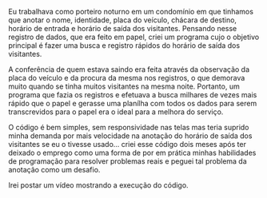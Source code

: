 Eu trabalhava como porteiro noturno em um condomínio em que tinhamos que anotar o nome, identidade, placa do veículo, chácara de destino, horário de entrada e horário de saída dos visitantes. Pensando nesse registro de dados, que era feito em papel, criei um programa cujo o objetivo principal é fazer uma busca e registro rápidos do horário de saída dos visitantes.

A conferência de quem estava saindo era feita através da observação da placa do veículo e da procura da mesma nos registros, o que demorava muito quando se tinha muitos visitantes na mesma noite. Portanto, um programa que fazia os registros e efetuava a busca milhares de vezes mais rápido que o papel e gerasse uma planílha com todos os dados para serem transcrevidos para o papel era o ideal para a melhora do serviço.

O código é bem simples, sem responsividade nas telas mas teria suprido minha demanda por mais velocidade na anotação do horário de saída dos visitantes se eu o tivesse usado... criei esse código dois meses após ter deixado o emprego como uma forma de por em prática minhas habilidades de programação para resolver problemas reais e peguei tal problema da anotação como um desafio.

Irei postar um vídeo mostrando a execução do código.
